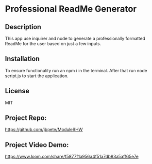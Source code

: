 

# Professional ReadMe Generator

## Description
This app use inquirer and node to generate a professionally formatted ReadMe for the user based on just a few inputs.

## Installation
To ensure functionality run an npm i in the terminal. After that run node script.js to start the application.


## License
MIT

## Project Repo:

https://github.com/jbpete/Module9HW

## Project Video Demo:

https://www.loom.com/share/f5877f1a956a4f51a7db83a5aff65e7e

